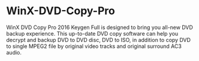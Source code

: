 # WinX-DVD-Copy-Pro
WinX DVD Copy Pro 2016 Keygen Full is designed to bring you all-new DVD backup experience. This up-to-date DVD copy software can help you decrypt and backup DVD to DVD disc, DVD to ISO, in addition to copy DVD to single MPEG2 file by original video tracks and original surround AC3 audio.
